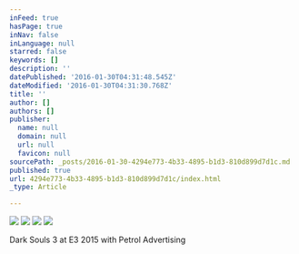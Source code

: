 ```yaml
---
inFeed: true
hasPage: true
inNav: false
inLanguage: null
starred: false
keywords: []
description: ''
datePublished: '2016-01-30T04:31:48.545Z'
dateModified: '2016-01-30T04:31:30.768Z'
title: ''
author: []
authors: []
publisher:
  name: null
  domain: null
  url: null
  favicon: null
sourcePath: _posts/2016-01-30-4294e773-4b33-4895-b1d3-810d899d7d1c.md
published: true
url: 4294e773-4b33-4895-b1d3-810d899d7d1c/index.html
_type: Article

---
```

![](https://the-grid-user-content.s3-us-west-2.amazonaws.com/64549cf5-66c6-4d64-ae2c-2f54d386e2d3.jpg)
![](https://the-grid-user-content.s3-us-west-2.amazonaws.com/9eb00878-8262-40cc-bf39-75ae37f5fc4f.jpg)
![](https://the-grid-user-content.s3-us-west-2.amazonaws.com/70f92534-4e3b-443c-8806-9e2e1de1c9e2.jpg)
![](https://the-grid-user-content.s3-us-west-2.amazonaws.com/05284e7e-f5ea-4699-8a8b-1a174a489cab.jpg)

Dark Souls 3 at E3 2015 with Petrol Advertising